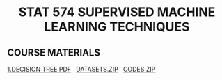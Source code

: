 <html>

  <center><h1>STAT 574 SUPERVISED MACHINE LEARNING TECHNIQUES</h1></center>
  <center></center><h2>COURSE MATERIALS</h2></center>
   <p><a href="DecisionTree.pdf">1.DECISION TREE.PDF</a>&nbsp;&nbsp;&nbsp;<a href="DATASETS.ZIP">DATASETS.ZIP</a>&nbsp;&nbsp;&nbsp;<a href="DECISION_TREE_CODES.ZIP">CODES.ZIP</a></p>
  
 </html>
